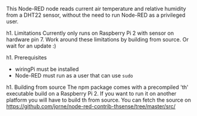 This Node-RED node reads current air temperature and relative humidity from a DHT22 sensor, without the need to run Node-RED as a privileged user.

h1. Limitations
Currently only runs on Raspberry Pi 2 with sensor on hardware pin 7. Work around these limitations by building from source. Or wait for an update :)

h1. Prerequisites
* wiringPi must be installed
* Node-RED must run as a user that can use `sudo`

h1. Building from source
The npm package comes with a precompiled 'th' executable build on a Raspberry Pi 2. If you want to run it on another platform you will have to build th from source. You can fetch the source on https://github.com/jorne/node-red-contrib-thsense/tree/master/src/
